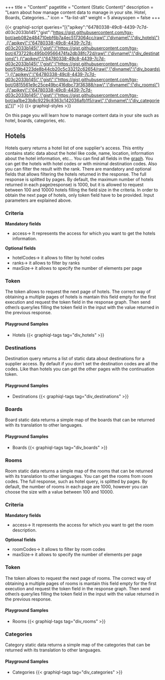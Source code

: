 +++
title = "Content"
pagetitle = "Content (Static Content)"
description = "Learn about how manage content data to manage in your site. Hotel, Boards, Categories..."
icon = "fa-list-alt"
weight = 5
alwaysopen = false
+++

{{< graphiql-script queries="[{\"apikey\":\"64780338-49c8-4439-7c7d-d03c2033b145\",\"gist\":\"https://gist.githubusercontent.com/tgx-bot/aeb082e484710ebf6b7a4ec5173064cc/raw\",\"divname\":\"div_hotels\"},{\"apikey\":\"64780338-49c8-4439-7c7d-d03c2033b145\",\"gist\":\"https://gist.githubusercontent.com/tgx-bot/4737228c495b09566474fa2db38fc72d/raw\",\"divname\":\"div_destinations\"},{\"apikey\":\"64780338-49c8-4439-7c7d-d03c2033b145\",\"gist\":\"https://gist.githubusercontent.com/tgx-bot/519b4223de8b44cb20c5c33212c62654/raw\",\"divname\":\"div_boards\"},{\"apikey\":\"64780338-49c8-4439-7c7d-d03c2033b145\",\"gist\":\"https://gist.githubusercontent.com/tgx-bot/0815561e9c25ce49bc416dbc73f36388/raw\",\"divname\":\"div_rooms\"},{\"apikey\":\"64780338-49c8-4439-7c7d-d03c2033b145\",\"gist\":\"https://gist.githubusercontent.com/tgx-bot/aa1be23b8c9229c8363c142036afb1f5/raw\",\"divname\":\"div_categories\"}]" >}}
{{< graphiql-styles >}}

On this page you will learn how to manage content data in your site such as hotel, boards, categories, etc.

## Hotels

Hotels query returns a hotel list of one supplier's access. This entity contains static data about the hotel like code, name, location, information about the hotel information, etc... You can find all fields in the [graph](https://api.travelgatex.com/). You can get the hotels with hotel codes or with minimal destination codes. Also you can filter the result with the rank. There are mandatory and optional fields that allows filtering the hotels returned in the response. The full response is splitted by pages. By default, the maximum number of hotels returned in each page(response) is 1000, but it is allowed to request between 100 and 10000 hotels filling the field size in the criteria. In order to obtain the next page of hotels, only token field have to be provided. Input parameters are explained above.

### Criteria
**Mandatory fields**  
- access-> It represents the access for which you want to get the hotels information.  

**Optional fields**  
- hotelCodes-> it allows to filter by hotel codes  
- ranks-> it allows to filter by ranks  
- maxSize-> it allows to specify the number of elements per page  

### Token
The token allows to request the next page of hotels. The correct way of obtaining a multiple pages of hotels is mantain this field empty for the first execution and request the token field in the response graph. Then send other/s query/ies filling the token field in the input with the value returned in the previous response.

#### Playground Samples

* Hotels
{{< graphiql-tags tag="div_hotels" >}}

### Destinations

Destination query returns a list of static data about destinations for a supplier access. By default if you don’t set the destination codes are all the codes. Like than hotels you can get the other pages with the continuation token.

#### Playground Samples

* Destinations
{{< graphiql-tags tag="div_destinations" >}}

### Boards

Board static data returns a simple map of the boards that can be returned with its translation to other languages.

#### Playground Samples

* Boards
{{< graphiql-tags tag="div_boards" >}}

### Rooms

Room static data returns a simple map of the rooms that can be returned with its translation to other languages. You can get the rooms from room codes. The full response, such as hotel query, is splitted by pages. By default, the number of rooms in each page are 1000, however you can choose the size with a value between 100 and 10000.

### Criteria
**Mandatory fields**  
- access-> It represents the access for which you want to get the room description.  

**Optional fields**  
- roomCodes-> it allows to filter by room codes  
- maxSize-> it allows to specify the number of elements per page  

### Token
The token allows to request the next page of rooms. The correct way of obtaining a multiple pages of rooms is mantain this field empty for the first execution and request the token field in the response graph. Then send other/s query/ies filling the token field in the input with the value returned in the previous response.

#### Playground Samples

* Rooms
{{< graphiql-tags tag="div_rooms" >}}

### Categories

Category static data returns a simple map of the categories that can be returned with its translation to other languages.

#### Playground Samples

* Categories
{{< graphiql-tags tag="div_categories" >}}
